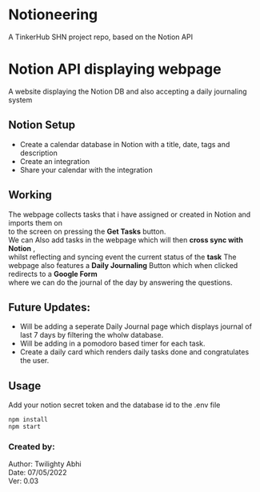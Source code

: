 # Notioneering
A TinkerHub SHN project repo, based on the Notion API 


# Notion API displaying webpage

A website displaying the Notion DB and also accepting a daily journaling system
## Notion Setup

- Create a calendar database in Notion with a title, date, tags and description
- Create an integration
- Share your calendar with the integration

## Working
The webpage collects tasks that i have assigned or created in Notion and imports them on <br>
to the screen on pressing the **Get Tasks** button. <br>
We can Also add tasks in the webpage which will then **cross sync with Notion** , <br>
whilst reflecting and syncing event the current status of the **task**
The webpage also features a **Daily Journaling** Button which when clicked redirects to a **Google Form** <br>
where we can do the journal of the day by answering the questions.<br>

## Future Updates:
* Will be adding a seperate Daily Journal page which displays journal of last 7 days by filtering the wholw database. <br>
* Will be adding in a pomodoro based timer for each task.
* Create a daily card which renders daily tasks done and congratulates the user.

## Usage

Add your notion secret token and the database id to the .env file 
```
npm install
npm start
```
### Created by:
Author: Twilighty Abhi <br>
Date: 07/05/2022 <br>
Ver: 0.03
